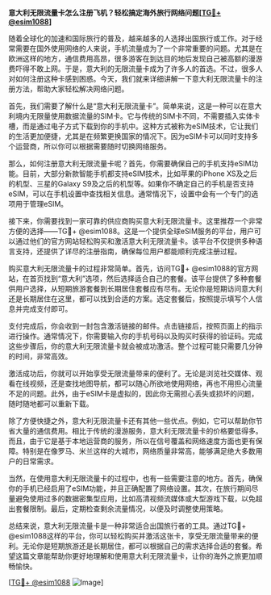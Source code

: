 **意大利无限流量卡怎么注册飞机？轻松搞定海外旅行网络问题[[TG💪+ @esim1088](https://t.me/s/esim1088)]**

随着全球化的加速和国际旅行的普及，越来越多的人选择出国旅行或工作。对于经常需要在国外使用网络的人来说，手机流量成为了一个非常重要的问题。尤其是在欧洲这样的地方，通信费用高昂，很多游客在到达目的地后发现自己被高额的漫游费吓得不敢上网。于是，意大利的无限流量卡成为了许多人的首选。不过，很多人对如何注册这种卡感到困惑。今天，我们就来详细讲解一下意大利无限流量卡的注册方法，帮助大家轻松解决网络问题。

首先，我们需要了解什么是“意大利无限流量卡”。简单来说，这是一种可以在意大利境内无限量使用数据流量的SIM卡。它与传统的SIM卡不同，不需要插入实体卡槽，而是通过电子方式下载到你的手机中。这种方式被称为eSIM技术，它让我们的生活更加便捷，尤其是在频繁更换国家的情况下。因为eSIM卡可以同时支持多个运营商，所以你可以根据需要随时切换网络服务。

那么，如何注册意大利无限流量卡呢？首先，你需要确保自己的手机支持eSIM功能。目前，大部分新款智能手机都支持eSIM技术，比如苹果的iPhone XS及之后的机型、三星的Galaxy S9及之后的机型等。如果你不确定自己的手机是否支持eSIM，可以在手机设置中查找相关信息。通常情况下，设置中会有一个专门的选项用于管理eSIM。

接下来，你需要找到一家可靠的供应商购买意大利无限流量卡。这里推荐一个非常方便的选择——TG💪+ @esim1088。这是一个提供全球eSIM服务的平台，用户可以通过他们的官方网站轻松购买和激活意大利无限流量卡。该平台不仅提供多种语言支持，还提供了详尽的注册指南，确保每位用户都能顺利完成注册过程。

购买意大利无限流量卡的过程非常简单。首先，访问TG💪+ @esim1088的官方网站，在首页找到“意大利”选项，然后选择适合自己的套餐。该平台提供了多种套餐供用户选择，从短期旅游套餐到长期居住套餐应有尽有。无论你是短期访问意大利还是长期居住在这里，都可以找到合适的方案。选定套餐后，按照提示填写个人信息并完成支付即可。

支付完成后，你会收到一封包含激活链接的邮件。点击链接后，按照页面上的指示进行操作。通常情况下，你需要输入你的手机号码以及购买时获得的验证码。完成这些步骤后，你的意大利无限流量卡就会被成功激活。整个过程可能只需要几分钟的时间，非常高效。

激活成功后，你就可以开始享受无限流量带来的便利了。无论是浏览社交媒体、观看在线视频，还是查找地图导航，都可以随心所欲地使用网络，再也不用担心流量不足的问题。此外，由于eSIM卡是虚拟的，因此你无需担心丢失或损坏的问题，随时随地都可以重新下载。

除了方便快捷之外，意大利无限流量卡还有其他一些优点。例如，它可以帮助你节省大量的通信费用。相比于传统的漫游服务，意大利无限流量卡的价格要低得多。而且，由于它是基于本地运营商的服务，所以在信号覆盖和网络速度方面也更有保障。特别是在像罗马、米兰这样的大城市，网络质量非常高，能够满足绝大多数用户的日常需求。

当然，在使用意大利无限流量卡的过程中，也有一些需要注意的地方。首先，确保你的手机已经启用了eSIM功能，并且正确配置了网络设置。其次，在旅行期间尽量避免使用过多的数据密集型应用，比如高清视频流媒体或大型游戏下载，以免超出套餐限制。最后，定期检查剩余流量情况，以便及时调整使用策略。

总结来说，意大利无限流量卡是一种非常适合出国旅行者的工具。通过TG💪+ @esim1088这样的平台，你可以轻松购买并激活这张卡，享受无限流量带来的便利。无论你是短期旅游还是长期居住，都可以根据自己的需求选择合适的套餐。希望这篇文章能帮助你更好地理解和使用意大利无限流量卡，让你的海外之旅更加顺畅愉快。

[[TG💪+ @esim1088](https://t.me/s/esim1088) ![Image](https://i.postimg.cc/4NQfJmqS/Snipaste-2025-05-13-00-14-12.png)]